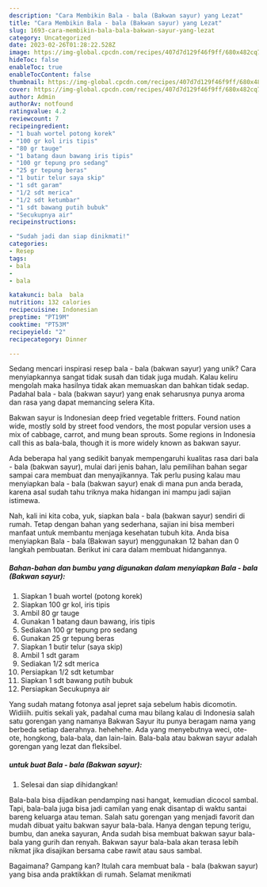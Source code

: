 ```yaml
---
description: "Cara Membikin Bala - bala (Bakwan sayur) yang Lezat"
title: "Cara Membikin Bala - bala (Bakwan sayur) yang Lezat"
slug: 1693-cara-membikin-bala-bala-bakwan-sayur-yang-lezat
category: Uncategorized
date: 2023-02-26T01:28:22.528Z
image: https://img-global.cpcdn.com/recipes/407d7d129f46f9ff/680x482cq70/bala-bala-bakwan-sayur-foto-resep-utama.jpg
hideToc: false
enableToc: true
enableTocContent: false
thumbnail: https://img-global.cpcdn.com/recipes/407d7d129f46f9ff/680x482cq70/bala-bala-bakwan-sayur-foto-resep-utama.jpg
cover: https://img-global.cpcdn.com/recipes/407d7d129f46f9ff/680x482cq70/bala-bala-bakwan-sayur-foto-resep-utama.jpg
author: Admin
authorAv: notfound
ratingvalue: 4.2
reviewcount: 7
recipeingredient:
- "1 buah wortel potong korek"
- "100 gr kol iris tipis"
- "80 gr tauge"
- "1 batang daun bawang iris tipis"
- "100 gr tepung pro sedang"
- "25 gr tepung beras"
- "1 butir telur saya skip"
- "1 sdt garam"
- "1/2 sdt merica"
- "1/2 sdt ketumbar"
- "1 sdt bawang putih bubuk"
- "Secukupnya air"
recipeinstructions:

- "Sudah jadi dan siap dinikmati!"
categories:
- Resep
tags:
- bala
- 
- bala

katakunci: bala  bala 
nutrition: 132 calories
recipecuisine: Indonesian
preptime: "PT19M"
cooktime: "PT53M"
recipeyield: "2"
recipecategory: Dinner

---
```





Sedang mencari inspirasi resep bala - bala (bakwan sayur) yang unik? Cara menyiapkannya sangat tidak susah dan tidak juga mudah. Kalau keliru mengolah maka hasilnya tidak akan memuaskan dan bahkan tidak sedap. Padahal bala - bala (bakwan sayur) yang enak seharusnya punya aroma dan rasa yang dapat memancing selera Kita.





Bakwan sayur is Indonesian deep fried vegetable fritters. Found nation wide, mostly sold by street food vendors, the most popular version uses a mix of cabbage, carrot, and mung bean sprouts. Some regions in Indonesia call this as bala-bala, though it is more widely known as bakwan sayur.

Ada beberapa hal yang sedikit banyak mempengaruhi kualitas rasa dari bala - bala (bakwan sayur), mulai dari jenis bahan, lalu pemilihan bahan segar sampai cara membuat dan menyajikannya. Tak perlu pusing kalau mau menyiapkan bala - bala (bakwan sayur) enak di mana pun anda berada, karena asal sudah tahu triknya maka hidangan ini mampu jadi sajian istimewa.






Nah, kali ini kita coba, yuk, siapkan bala - bala (bakwan sayur) sendiri di rumah. Tetap dengan bahan yang sederhana, sajian ini bisa memberi manfaat untuk membantu menjaga kesehatan tubuh kita. Anda bisa menyiapkan Bala - bala (Bakwan sayur) menggunakan 12 bahan dan 0 langkah pembuatan. Berikut ini cara dalam membuat hidangannya.

<!--inarticleads1-->

##### Bahan-bahan dan bumbu yang digunakan dalam menyiapkan Bala - bala (Bakwan sayur):

1. Siapkan 1 buah wortel (potong korek)
1. Siapkan 100 gr kol, iris tipis
1. Ambil 80 gr tauge
1. Gunakan 1 batang daun bawang, iris tipis
1. Sediakan 100 gr tepung pro sedang
1. Gunakan 25 gr tepung beras
1. Siapkan 1 butir telur (saya skip)
1. Ambil 1 sdt garam
1. Sediakan 1/2 sdt merica
1. Persiapkan 1/2 sdt ketumbar
1. Siapkan 1 sdt bawang putih bubuk
1. Persiapkan Secukupnya air


Yang sudah matang fotonya asal jepret saja sebelum habis dicomotin. Widiiih. puitis sekali yak, padahal cuma mau bilang kalau di Indonesia salah satu gorengan yang namanya Bakwan Sayur itu punya beragam nama yang berbeda setiap daerahnya. hehehehe. Ada yang menyebutnya weci, ote-ote, hongkong, bala-bala, dan lain-lain. Bala-bala atau bakwan sayur adalah gorengan yang lezat dan fleksibel. 

<!--inarticleads2-->

#####  untuk buat Bala - bala (Bakwan sayur):


1. Selesai dan siap dihidangkan!

Bala-bala bisa dijadikan pendamping nasi hangat, kemudian dicocol sambal. Tapi, bala-bala juga bisa jadi camilan yang enak disantap di waktu santai bareng keluarga atau teman. Salah satu gorengan yang menjadi favorit dan mudah dibuat yaitu bakwan sayur bala-bala. Hanya dengan tepung terigu, bumbu, dan aneka sayuran, Anda sudah bisa membuat bakwan sayur bala-bala yang gurih dan renyah. Bakwan sayur bala-bala akan terasa lebih nikmat jika disajikan bersama cabe rawit atau saus sambal. 

Bagaimana? Gampang kan? Itulah cara membuat bala - bala (bakwan sayur) yang bisa anda praktikkan di rumah. Selamat menikmati
